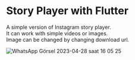 # Story Player with Flutter
A simple version of Instagram story player.<br/>
It can work with simple videos or images.<br/>
Image can be changed by changing download url.

![WhatsApp Görsel 2023-04-28 saat 16 05 25](https://user-images.githubusercontent.com/129911627/235155623-eb263865-940e-45ee-9dab-e3641892f86b.jpg)

